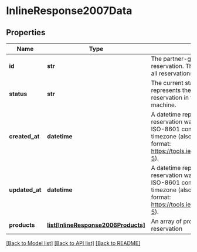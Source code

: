 # InlineResponse2007Data

## Properties
Name | Type | Description | Notes
------------ | ------------- | ------------- | -------------
**id** | **str** | The partner-generated id for this reservation. This id must be unique across all reservations. | 
**status** | **str** | The current status for this reservation. This represents the current state of the reservation in the reservation lifecycle state machine.  | 
**created_at** | **datetime** | A datetime representing when the reservation was created. The format is ISO-8601 combined date and time with timezone (also known as Internet date/time format: https://tools.ietf.org/html/rfc3339#section-5).  | [optional] 
**updated_at** | **datetime** | A datetime representing when the reservation was last updated. The format is ISO-8601 combined date and time with timezone (also known as Internet date/time format: https://tools.ietf.org/html/rfc3339#section-5).  | 
**products** | [**list[InlineResponse2006Products]**](InlineResponse2006Products.md) | An array of products involved with this reservation | 

[[Back to Model list]](../README.md#documentation-for-models) [[Back to API list]](../README.md#documentation-for-api-endpoints) [[Back to README]](../README.md)

